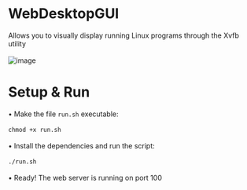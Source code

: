# WebDesktopGUI
Allows you to visually display running Linux programs through the Xvfb utility<br><br>
![image](https://github.com/user-attachments/assets/bc99ffec-aa0a-4023-a575-2e7aa164cce0)


# Setup & Run
• Make the file ```run.sh``` executable:<br><br>
```chmod +x run.sh```<br><br>
• Install the dependencies and run the script:<br><br>
```./run.sh```<br><br>
• Ready! The web server is running on port 100

